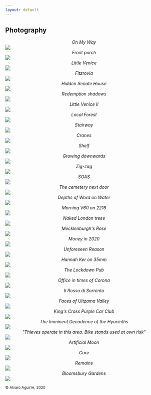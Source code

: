 ```yaml
---
layout: default
---
```


## Photography

<center class = "photo_title" ><i>On My Way</i></center>

<img class = "photo" src="https://user-images.githubusercontent.com/29491896/85136737-fa451c00-b237-11ea-8fac-533361e4c8bf.jpeg">

<center class = "photo_title" ><i>Front porch</i></center>

<img class = "photo" src="https://user-images.githubusercontent.com/29491896/85136741-fc0edf80-b237-11ea-91b0-cade4d363704.jpeg">

<center class = "photo_title" ><i>Little Venice</i></center>

<img class = "photo" src="https://user-images.githubusercontent.com/29491896/85138276-6a54a180-b23a-11ea-84c9-3b85ed002549.png">

<center class = "photo_title" ><i>Fitzrovia</i></center>

<img class = "photo" src="https://user-images.githubusercontent.com/29491896/85136748-ff09d000-b237-11ea-8faf-5c55f19d3def.jpeg">

<center class = "photo_title" ><i>Hidden Senate House</i></center>

<img class = "photo" src="https://user-images.githubusercontent.com/29491896/85136753-016c2a00-b238-11ea-9125-45d97eaae473.jpeg">

<center class = "photo_title" ><i>Redemption shadows</i></center>

<img class = "photo" src="https://user-images.githubusercontent.com/29491896/85136756-0204c080-b238-11ea-96c1-665297bef016.jpeg">

<center class = "photo_title" ><i>Little Venice II</i></center>

<img class = "photo" src="https://user-images.githubusercontent.com/29491896/85136763-04671a80-b238-11ea-88ec-0352acb5ea30.jpeg">

<center class = "photo_title" ><i>Local Forest</i></center>

<img class = "photo" src="https://user-images.githubusercontent.com/29491896/85138350-82c4bc00-b23a-11ea-85da-742079cbe9f1.png">

<center class = "photo_title" ><i>Stairway</i></center>

<img class = "photo" src="https://user-images.githubusercontent.com/29491896/85136866-32e4f580-b238-11ea-8dea-a77ea0839100.jpeg">

<center class = "photo_title" ><i>Cranes</i></center>

<img class = "photo" src="https://user-images.githubusercontent.com/29491896/85136875-37a9a980-b238-11ea-9f31-740ff3840727.jpeg">

<center class = "photo_title" ><i>Shelf</i></center>

<img class = "photo" src="https://user-images.githubusercontent.com/29491896/85136905-455f2f00-b238-11ea-830c-da6bb40a166f.jpeg">

<center class = "photo_title" ><i>Growing downwards</i></center>

<img class = "photo" src="https://user-images.githubusercontent.com/29491896/85136943-5740d200-b238-11ea-882e-bde92197fa38.jpeg">

<center class = "photo_title" ><i>Zig-zag</i></center>

<img class = "photo" src="https://user-images.githubusercontent.com/29491896/85199122-1e126b80-b2e5-11ea-8936-331636d94a00.jpeg">

<center class = "photo_title" ><i>SOAS</i></center>

<img class = "photo" src="https://user-images.githubusercontent.com/29491896/85199125-210d5c00-b2e5-11ea-945e-ba5762bf1234.jpeg">

<center class = "photo_title" ><i>The cemetery next door</i></center>

<img class = "photo" src="https://user-images.githubusercontent.com/29491896/85199132-24a0e300-b2e5-11ea-871e-352db737864b.jpeg">

<center class = "photo_title" ><i>Depths of Word on Water</i></center>

<img class = "photo" src="https://user-images.githubusercontent.com/29491896/85199160-5ade6280-b2e5-11ea-9c5d-2a054dca33bb.jpeg">

<center class = "photo_title" ><i>Morning V60 on 2218</i></center>

<img class = "photo" src="https://user-images.githubusercontent.com/29491896/84328959-5beff100-ab7b-11ea-8cc6-ef165532694d.JPG">

<center class = "photo_title" ><i>Naked London trees</i></center>

<img class = "photo" src="https://user-images.githubusercontent.com/29491896/84372582-3c84b280-abd3-11ea-8eb5-da25ca8199ac.jpeg">

<center class = "photo_title" ><i>Mecklenburgh's Rose</i></center>

<img class = "photo" src="https://user-images.githubusercontent.com/29491896/84328944-509cc580-ab7b-11ea-9e66-580dae87aa1d.JPG">

<center class = "photo_title" ><i>Money in 2020</i></center>

<img class = "photo" src="https://user-images.githubusercontent.com/29491896/84372720-73f35f00-abd3-11ea-8dc3-5a7206149c71.jpeg">

<center class = "photo_title" ><i>Unforeseen Reason</i></center>

<img class = "photo" src="https://user-images.githubusercontent.com/29491896/84328977-67431c80-ab7b-11ea-9f9a-d6ade01f9e2c.JPG">

<center class = "photo_title" ><i>Hannah Ker on 35mm</i></center>

<img class = "photo" src="https://user-images.githubusercontent.com/29491896/84329008-74f8a200-ab7b-11ea-8afc-b22f61f55327.JPG">

<center class = "photo_title" ><i>The Lockdown Pub</i></center>

<img class = "photo" src="https://user-images.githubusercontent.com/29491896/84328969-64482c00-ab7b-11ea-94ca-4e0817576513.JPG">

<center class = "photo_title" ><i>Office in times of Corona</i></center>

<img class = "photo" src="https://user-images.githubusercontent.com/29491896/84328963-60b4a500-ab7b-11ea-8069-a1a43a7802d0.JPG">

<center class = "photo_title" ><i>Il Rosso di Sorrento</i></center>

<img class = "photo" src="https://user-images.githubusercontent.com/29491896/84329034-80e46400-ab7b-11ea-84da-abd4e0afbc94.jpeg">

<center class = "photo_title" ><i>Faces of Ultzama Valley</i></center>

<img class = "photo" src="https://user-images.githubusercontent.com/29491896/84329041-85108180-ab7b-11ea-8225-7ea15b5b0f6b.jpeg">

<center class = "photo_title" ><i>King's Cross Purple Car Club</i></center>

<img class = "photo" src="https://user-images.githubusercontent.com/29491896/84329089-a1acb980-ab7b-11ea-9424-e422063d7799.jpeg">

<center class = "photo_title" ><i>The Imminent Decadence of the Hyacinths</i></center>

<img class = "photo" src="https://user-images.githubusercontent.com/29491896/84328966-6316ff00-ab7b-11ea-939c-a12ac18f6430.JPG">

<center class = "photo_title" ><i>"Thieves operate in this area. Bike stands used at own risk"</i></center>

<img class = "photo" src="https://user-images.githubusercontent.com/29491896/84372681-6342e900-abd3-11ea-9a4f-1d98eeafda57.jpeg">

<center class = "photo_title" ><i>Artificial Moon</i></center>

<img class = "photo" src="https://user-images.githubusercontent.com/29491896/84328989-6c07d080-ab7b-11ea-99ed-3f6c71c5208c.JPG">

<center class = "photo_title" ><i>Care</i></center>

<img class = "photo" src="https://user-images.githubusercontent.com/29491896/84372616-48707480-abd3-11ea-9ff4-dc845eadc612.jpeg">

<center class = "photo_title" ><i>Remains</i></center>

<img class = "photo" src="https://user-images.githubusercontent.com/29491896/84372526-25de5b80-abd3-11ea-9f19-17201bfb8d53.jpeg">

<center class = "photo_title" ><i>Bloomsbury Gardens</i></center>

<img class = "photo" src="https://user-images.githubusercontent.com/29491896/84328971-65795900-ab7b-11ea-8064-721378c435a4.JPG">

<sup>© Alvaro Aguirre, 2020</sup>
